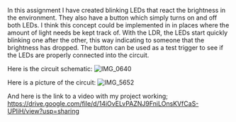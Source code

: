 In this assignment I have created blinking LEDs that react the brightness in the environment. They also have a button which simply turns on and off both LEDs.
I think this concept could be implemented in in places where the amount of light needs be kept track of. With the LDR, the LEDs start quickly blinking one after the other, this way indicating to someone that the brightness has dropped. The button can be used as a test trigger to see if the LEDs are properly connected into the circuit.


Here is the circuit schematic:
![IMG_0640](https://user-images.githubusercontent.com/61503490/122346456-07374100-cf5a-11eb-833d-02ac0d910d15.JPG) 


Here is a picture of the circuit:
![IMG_5652](https://user-images.githubusercontent.com/61503490/122346989-9cd2d080-cf5a-11eb-9997-248898c6557c.jpeg) 

And here is the link to a video with my project working;
https://drive.google.com/file/d/14iOvELvPAZNJ9FniLOnsKVfCaS-UPliH/view?usp=sharing 
